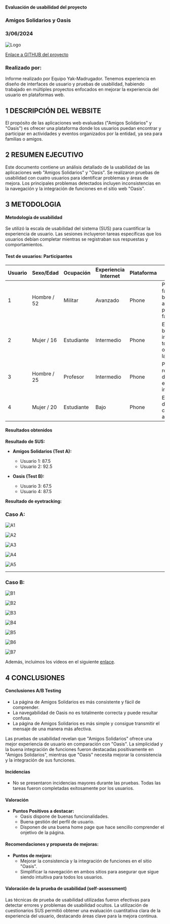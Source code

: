 #### Evaluación de usabilidad del proyecto 

### Amigos Solidarios y Oasis

### 3/06/2024

![Logo](img/logoOasis.png)

[Enlace a GITHUB del proyecto](https://github.com/DIU1-PaloSeco/DIU)

### Realizado por:

Informe realizado por Equipo Yak-Madrugador. Tenemos experiencia en diseño de interfaces de usuario y pruebas de usabilidad, habiendo trabajado en múltiples proyectos enfocados en mejorar la experiencia del usuario en plataformas web.

## 1 DESCRIPCIÓN DEL WEBSITE

El propósito de las aplicaciones web evaluadas ("Amigos Solidarios" y "Oasis") es ofrecer una plataforma donde los usuarios puedan encontrar y participar en actividades y eventos organizados por la entidad, ya sea para familias o amigos. 

## 2 RESUMEN EJECUTIVO

Este documento contiene un análisis detallado de la usabilidad de las aplicaciones web "Amigos Solidarios" y "Oasis". Se realizaron pruebas de usabilidad con cuatro usuarios para identificar problemas y áreas de mejora. Los principales problemas detectados incluyen inconsistencias en la navegación y la integración de funciones en el sitio web "Oasis".

## 3 METODOLOGIA 

#### Metodología de usabilidad

Se utilizó la escala de usabilidad del sistema (SUS) para cuantificar la experiencia de usuario. Las sesiones incluyeron tareas específicas que los usuarios debían completar mientras se registraban sus respuestas y comportamientos.

#### Test de usuarios: Participantes

| Usuario | Sexo/Edad | Ocupación | Experiencia Internet | Plataforma | Perfil cubierto | Test | SUS Score |
|---------|-----------|-----------|----------------------|------------|-----------------|------|-----------|
| 1       | Hombre / 52 | Militar | Avanzado             | Phone      | Padre de una familia que busca actividades para toda la familia         | A    | 87.5      |
| 2       | Mujer / 16  | Estudiante | Intermedio          | Phone      | Estudiante busca informarse de todo lo ofertado por la web          | A    | 92.5      |
| 3       | Hombre / 25 | Profesor  | Intermedio          | Phone      | Profesor recién salido del grado de educación infantil         | B    | 67.5      |
| 4       | Mujer / 20  | Estudiante | Bajo                | Phone      | Estudiante del grado de comunicación audiovisual          | B    | 87.5      |

#### Resultados obtenidos

**Resultado de SUS:**

- **Amigos Solidarios (Test A):**
  - Usuario 1: 87.5
  - Usuario 2: 92.5

- **Oasis (Test B):**
  - Usuario 3: 67.5
  - Usuario 4: 87.5
  
**Resultado de eyetracking:**

### Caso A:

![A1](img/AmigosSolidarios1.png)

![A2](img/AmigosSolidarios2.png)

![A3](img/AmigosSolidarios3.png)

![A4](img/AmigosSolidarios4.png)

![A5](img/AmigosSolidarios5.png)

----
### Caso B:

![B1](img/Oasis1.PNG)

![B2](img/Oasis2.PNG)

![B3](img/Oasis3.PNG)

![B4](img/Oasis4.PNG)

![B5](img/Oasis5.PNG)

![B6](img/Oasis6.PNG)

![B7](img/Oasis7.PNG)


Además, incluimos los vídeos en el siguiente [enlace](https://drive.google.com/drive/folders/1U4BWmyqUrBIbJwl570SO4GQdlt9CDpRz?usp=sharing).

## 4 CONCLUSIONES 

#### Conclusiones A/B Testing

  - La página de Amigos Solidarios es más consistente y fácil de comprender.
  - La navegabilidad de Oasis no es totalmente correcta y puede resultar confusa.
  - La página de Amigos Solidarios es más simple y consigue transmitir el mensaje de una manera más afectiva.


Las pruebas de usabilidad revelan que "Amigos Solidarios" ofrece una mejor experiencia de usuario en comparación con "Oasis". La simplicidad y la buena integración de funciones fueron destacadas positivamente en "Amigos Solidarios", mientras que "Oasis" necesita mejorar la consistencia y la integración de sus funciones.

#### Incidencias

* No se presentaron incidencias mayores durante las pruebas. Todas las tareas fueron completadas exitosamente por los usuarios.

#### Valoración 

* **Puntos Positivos a destacar:**
  - Oasis dispone de buenas funcionalidades.
  - Buena gestión del perfil de usuario.
  - Disponen de una buena home page que hace sencillo comprender el onjetivo de la página.

#### Recomendaciones y propuesta de mejoras: 

* **Puntos de mejora:**
  - Mejorar la consistencia y la integración de funciones en el sitio "Oasis".
  - Simplificar la navegación en ambos sitios para asegurar que sigue siendo intuitiva para todos los usuarios.

#### Valoración de la prueba de usabilidad (self-assessment)

Las técnicas de prueba de usabilidad utilizadas fueron efectivas para detectar errores y problemas de usabilidad ocultos. La utilización de cuestionarios SUS permitió obtener una evaluación cuantitativa clara de la experiencia del usuario, destacando áreas clave para la mejora continua. 

